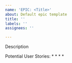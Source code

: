 ```yaml
---
name: 'EPIC: <Title>'
about: Default epic template
title: ''
labels: ''
assignees: ''

---
```


Description

Potential User Stories:
* 
*
*
*
